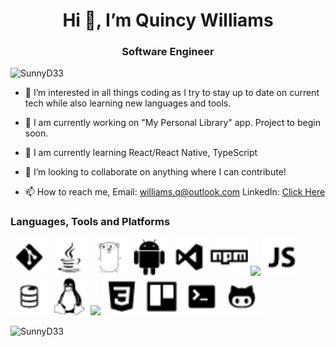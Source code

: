 <h1 align="center">Hi 👋, I’m Quincy Williams</h1>
<h3 align="center">Software Engineer</h3>

<p align="left"> <img src="https://komarev.com/ghpvc/?username=SunnyD33&style=flat" alt="SunnyD33"/> </p>

- 👀 I’m interested in  all things coding as I try to stay up to date on current tech while also learning new languages and tools.

- 🌱 I am currently working on "My Personal Library" app. Project to begin soon.
  
- 🧠 I am currently learning React/React Native, TypeScript
  
- 💞️ I’m looking to collaborate on anything where I can contribute!
  
- 📫 How to reach me, Email: williams.q@outlook.com LinkedIn: <a href="linkedin.com/in/quincy-williams-470261147">Click Here</a>

  <p align="left">
  </p>

<h3 align="left">Languages, Tools and Platforms</h3>
<p align="left"> <img src="https://github.com/vorillaz/devicons/blob/master/!PNG/git.png" width="60" height="60"/> <img src="https://github.com/vorillaz/devicons/blob/master/!PNG/java.png" width"60" height="60"/> <img src="https://github.com/vorillaz/devicons/blob/master/!PNG/go.png" width"60" height="60"/> <img src="https://github.com/vorillaz/devicons/blob/master/!PNG/android.png" width"60" height="60"/> <img src="https://github.com/vorillaz/devicons/blob/master/!PNG/visualstudio.png" width"60" height="60"/> <img src="https://github.com/vorillaz/devicons/blob/master/!PNG/npm.png" width"60" height="60"/> <img src="https://github.com/vorillaz/devicons/blob/master/!PNG/vim.png" width"60" height="60"/> <img src="https://github.com/vorillaz/devicons/blob/master/!PNG/javascript.png" width"60" height="60"/> <img src="https://github.com/vorillaz/devicons/blob/master/!PNG/firebase.png" width"60" height="60"/> <img src="https://github.com/vorillaz/devicons/blob/master/!PNG/linux.png" width"60" height="60"/> <img src="https://github.com/vorillaz/devicons/blob/master/!PNG/react.png" width"60" height="60"/> <img src="https://github.com/vorillaz/devicons/blob/master/!PNG/css3.png" width"60" height="60"/> <img src="https://github.com/vorillaz/devicons/blob/master/!PNG/trello.png" width"60" height="60"/> <img src="https://github.com/vorillaz/devicons/blob/master/!PNG/terminal.png" width"60" height="60"/> <img src="https://github.com/vorillaz/devicons/blob/master/!PNG/github_alt.png" width"60" height="60"/></p>

<p><img align="left" src="https://github-readme-stats.vercel.app/api/top-langs?username=SunnyD33&show_icons=true&locale=en&layout=compact" alt="SunnyD33" /></p>

<!---
SunnyD33/SunnyD33 is a ✨ special ✨ repository because its `README.md` (this file) appears on your GitHub profile.
You can click the Preview link to take a look at your changes.
--->
